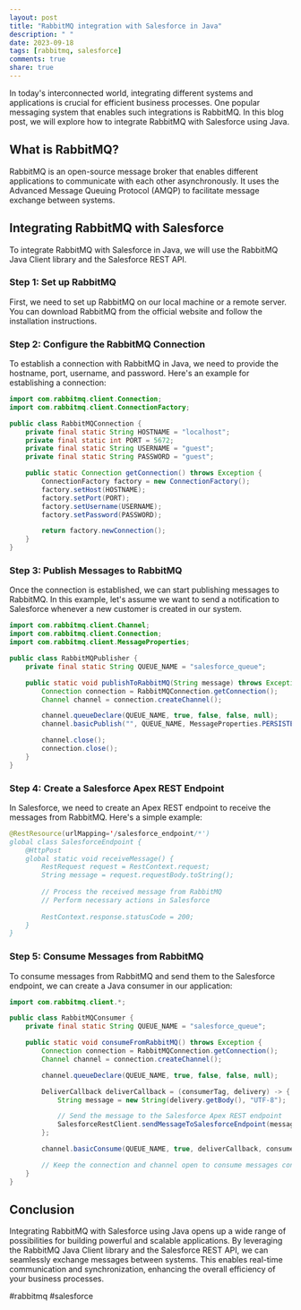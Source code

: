 ```yaml
---
layout: post
title: "RabbitMQ integration with Salesforce in Java"
description: " "
date: 2023-09-18
tags: [rabbitmq, salesforce]
comments: true
share: true
---
```


In today's interconnected world, integrating different systems and applications is crucial for efficient business processes. One popular messaging system that enables such integrations is RabbitMQ. In this blog post, we will explore how to integrate RabbitMQ with Salesforce using Java.

## What is RabbitMQ?

RabbitMQ is an open-source message broker that enables different applications to communicate with each other asynchronously. It uses the Advanced Message Queuing Protocol (AMQP) to facilitate message exchange between systems.

## Integrating RabbitMQ with Salesforce

To integrate RabbitMQ with Salesforce in Java, we will use the RabbitMQ Java Client library and the Salesforce REST API.

### Step 1: Set up RabbitMQ

First, we need to set up RabbitMQ on our local machine or a remote server. You can download RabbitMQ from the official website and follow the installation instructions.

### Step 2: Configure the RabbitMQ Connection

To establish a connection with RabbitMQ in Java, we need to provide the hostname, port, username, and password. Here's an example for establishing a connection:

```java
import com.rabbitmq.client.Connection;
import com.rabbitmq.client.ConnectionFactory;

public class RabbitMQConnection {
    private final static String HOSTNAME = "localhost";
    private final static int PORT = 5672;
    private final static String USERNAME = "guest";
    private final static String PASSWORD = "guest";

    public static Connection getConnection() throws Exception {
        ConnectionFactory factory = new ConnectionFactory();
        factory.setHost(HOSTNAME);
        factory.setPort(PORT);
        factory.setUsername(USERNAME);
        factory.setPassword(PASSWORD);

        return factory.newConnection();
    }
}
```

### Step 3: Publish Messages to RabbitMQ

Once the connection is established, we can start publishing messages to RabbitMQ. In this example, let's assume we want to send a notification to Salesforce whenever a new customer is created in our system.

```java
import com.rabbitmq.client.Channel;
import com.rabbitmq.client.Connection;
import com.rabbitmq.client.MessageProperties;

public class RabbitMQPublisher {
    private final static String QUEUE_NAME = "salesforce_queue";

    public static void publishToRabbitMQ(String message) throws Exception {
        Connection connection = RabbitMQConnection.getConnection();
        Channel channel = connection.createChannel();

        channel.queueDeclare(QUEUE_NAME, true, false, false, null);
        channel.basicPublish("", QUEUE_NAME, MessageProperties.PERSISTENT_TEXT_PLAIN, message.getBytes());

        channel.close();
        connection.close();
    }
}
```

### Step 4: Create a Salesforce Apex REST Endpoint

In Salesforce, we need to create an Apex REST endpoint to receive the messages from RabbitMQ. Here's a simple example:

```java
@RestResource(urlMapping='/salesforce_endpoint/*')
global class SalesforceEndpoint {
    @HttpPost
    global static void receiveMessage() {
        RestRequest request = RestContext.request;
        String message = request.requestBody.toString();
        
        // Process the received message from RabbitMQ
        // Perform necessary actions in Salesforce
        
        RestContext.response.statusCode = 200;
    }
}
```

### Step 5: Consume Messages from RabbitMQ

To consume messages from RabbitMQ and send them to the Salesforce endpoint, we can create a Java consumer in our application:

```java
import com.rabbitmq.client.*;

public class RabbitMQConsumer {
    private final static String QUEUE_NAME = "salesforce_queue";

    public static void consumeFromRabbitMQ() throws Exception {
        Connection connection = RabbitMQConnection.getConnection();
        Channel channel = connection.createChannel();

        channel.queueDeclare(QUEUE_NAME, true, false, false, null);

        DeliverCallback deliverCallback = (consumerTag, delivery) -> {
            String message = new String(delivery.getBody(), "UTF-8");

            // Send the message to the Salesforce Apex REST endpoint
            SalesforceRestClient.sendMessageToSalesforceEndpoint(message);
        };

        channel.basicConsume(QUEUE_NAME, true, deliverCallback, consumerTag -> {});

        // Keep the connection and channel open to consume messages continuously
    }
}
```

## Conclusion

Integrating RabbitMQ with Salesforce using Java opens up a wide range of possibilities for building powerful and scalable applications. By leveraging the RabbitMQ Java Client library and the Salesforce REST API, we can seamlessly exchange messages between systems. This enables real-time communication and synchronization, enhancing the overall efficiency of your business processes.

#rabbitmq #salesforce